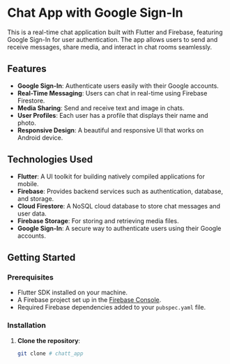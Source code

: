 # Chat App with Google Sign-In

This is a real-time chat application built with Flutter and Firebase, featuring Google Sign-In for user authentication. The app allows users to send and receive messages, share media, and interact in chat rooms seamlessly.

## Features

- **Google Sign-In**: Authenticate users easily with their Google accounts.
- **Real-Time Messaging**: Users can chat in real-time using Firebase Firestore.
- **Media Sharing**: Send and receive text and image in chats.
- **User Profiles**: Each user has a profile that displays their name and photo.
- **Responsive Design**: A beautiful and responsive UI that works on Android device.

## Technologies Used

- **Flutter**: A UI toolkit for building natively compiled applications for mobile.
- **Firebase**: Provides backend services such as authentication, database, and storage.
- **Cloud Firestore**: A NoSQL cloud database to store chat messages and user data.
- **Firebase Storage**: For storing and retrieving media files.
- **Google Sign-In**: A secure way to authenticate users using their Google accounts.

## Getting Started

### Prerequisites

- Flutter SDK installed on your machine.
- A Firebase project set up in the [Firebase Console](https://console.firebase.google.com/).
- Required Firebase dependencies added to your `pubspec.yaml` file.

### Installation

1. **Clone the repository**:
   ```bash
   git clone # chatt_app
